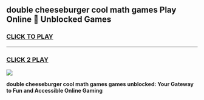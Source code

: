
## double cheeseburger cool math games Play Online 👋 Unblocked Games
<h3>
<a href="https://news.freeplayer.one?title=double_cheeseburger_cool_math_games&ref=17CMG">CLICK TO PLAY</a></h3>
<hr>

<h3>
<a href="https://news.freeplayer.one?title=double_cheeseburger_cool_math_games&ref=17CMG">CLICK 2 PLAY</a>
  
</h3>

<a href="https://news.freeplayer.one?title=double_cheeseburger_cool_math_games&ref=17CMG/"><img src="https://clearcache.store/games.png"></a>


**double cheeseburger cool math games games unblocked: Your Gateway to Fun and Accessible Online Gaming**
